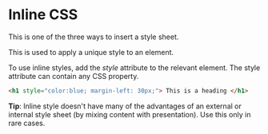 # Inline CSS
This is one of the three ways to insert a style sheet. 

This is used to apply a unique style to an element.

To use inline styles, add the *style* attribute to the relevant element. The style attribute can contain any CSS property.

```html
<h1 style="color:blue; margin-left: 30px;"> This is a heading </h1>
```

**Tip**: Inline style doesn't have many of the advantages of an external or internal style sheet (by mixing content with presentation).
Use this only in rare cases.
